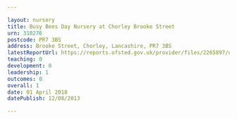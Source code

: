 ```yaml
---

layout: nursery
title: Busy Bees Day Nursery at Chorley Brooke Street
urn: 310276
postcode: PR7 3BS
address: Brooke Street, Chorley, Lancashire, PR7 3BS
latestReportUrl: https://reports.ofsted.gov.uk/provider/files/2265897/urn/310276.pdf
teaching: 0
development: 0
leadership: 1
outcomes: 0
overall: 1
date: 01 April 2018 
datePublish: 12/08/2013

---
```

